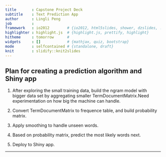 ```yaml
---
title       : Capstone Project Deck
subtitle    : Text Prediction App
author      : Lingli Peng
job         : 
framework   : io2012        # {io2012, html5slides, shower, dzslides, ...}
highlighter : highlight.js  # {highlight.js, prettify, highlight}
hitheme     : tomorrow      # 
widgets     : []            # {mathjax, quiz, bootstrap}
mode        : selfcontained # {standalone, draft}
knit        : slidify::knit2slides
---
```


## Plan for creating a prediction algorithm and Shiny app

1. After exploring the small training data, build the ngram model with bigger data set by aggregating smaller TermDocumentMatrix.Need experimentation on how big the machine can handle.

2. Convert TermDocumentMatrix to frequence table, and build probability matrix.

3. Apply smoothing to handle unseen words.

4. Based on probability matrix, predict the most likely words next.

5. Deploy to Shiny app.

--- 




